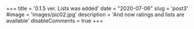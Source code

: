 +++
title = '0.1.5 ver. Lists was added'
date = "2020-07-06"
slug = 'post3'
#image = 'images/pic02.jpg'
description = 'And now ratings and lists are available'
disableComments = true
+++
